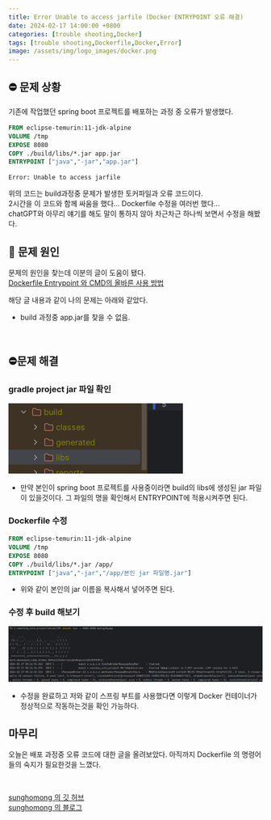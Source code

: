 ```yaml
---
title: Error Unable to access jarfile (Docker ENTRYPOINT 오류 해결)
date: 2024-02-17 14:00:00 +0800
categories: [trouble shooting,Docker]
tags: [trouble shooting,Dockerfile,Docker,Error]
image: /assets/img/logo_images/docker.png
---
```

## ⛔ 문제 상황

기존에 작업했던 spring boot 프로젝트를 배포하는 과정 중 오류가 발생했다.

```Dockerfile
FROM eclipse-temurin:11-jdk-alpine
VOLUME /tmp
EXPOSE 8080
COPY ./build/libs/*.jar app.jar
ENTRYPOINT ["java","-jar","app.jar"]
```

```shell
Error: Unable to access jarfile
```

위의 코드는 build과정중 문제가 발생한 토커파일과 오류 코드이다.<br>
2시간을 이 코드와 함께 싸움을 했다... Dockerfile 수정을 여러번 했다...<br>
chatGPT와 아무리 얘기를 해도 말이 통하지 않아 차근차근 하나씩 보면서 수정을 해봤다.<br>

## 🧐 문제 원인

문제의 원인을 찾는데 이분의 글이 도움이 됐다. <br>
[Dockerfile Entrypoint 와 CMD의 올바른 사용 방법](https://bluese05.tistory.com/77)

해당 글 내용과 같이 나의 문제는 아래와 같았다.

- build 과정중 app.jar를 찾을 수 없음.

<br>

## ⛔문제 해결

### gradle project jar 파일 확인

<img src="/assets/img/post_images/resolveProblem/docker_01.png" alt="docker_01">

- 만약 본인이 spring boot 프로젝트를 사용중이라면 build의 libs에 생성된 jar 파일이 있을것이다. 그 파일의 명을 확인해서 ENTRYPOINT에 적용시켜주면 된다.

### Dockerfile 수정

```Dockerfile
FROM eclipse-temurin:11-jdk-alpine
VOLUME /tmp
EXPOSE 8080
COPY ./build/libs/*.jar /app/
ENTRYPOINT ["java","-jar","/app/본인 jar 파일명.jar"]
```

- 위와 같이 본인의 jar 이름을 복사해서 넣어주면 된다.

### 수정 후 build 해보기

<img src="/assets/img/post_images/resolveProblem/docker_02.png" alt="docker_02">

- 수정을 완료하고 저와 같이 스프링 부트를 사용했다면 이렇게 Docker 컨테이너가 정상적으로 작동하는것을 확인 가능하다.


## 마무리

오늘은 배포 과정중 오류 코드에 대한 글을 올려보았다. 아직까지 Dockerfile 의 명령어들의 숙지가 필요한것을 느꼈다.

<br>

[sunghomong 의 깃 허브](https://github.com/sunghomong) <br>
[sunghomong 의 블로그](https://sunghomong.github.io/)
